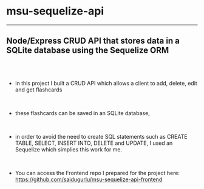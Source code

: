 # msu-sequelize-api
<hr>

## Node/Express CRUD API that stores data in a SQLite database using the Sequelize ORM
<br> <br> 

- in this project I built a CRUD API which allows a client to add, delete, edit and get flashcards

<br> 

- these flashcards can be saved in an SQLite database,

<br> 

- in order to avoid the need to create SQL statements such as CREATE TABLE, SELECT, INSERT INTO, DELETE and UPDATE, I used an Sequelize which simplies this work for me.

<br> 

- You can access the Frontend repo I prepared for the project here: https://github.com/saidugurlu/msu-sequelize-api-frontend
